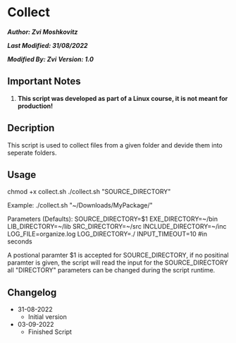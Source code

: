 # Collect
**_Author: Zvi Moshkovitz_**

**_Last Modified: 31/08/2022_**

**_Modified By: Zvi_**
**_Version: 1.0_**

## Important Notes
1. **This script was developed as part of a Linux course, it is not meant for production!**

## Decription
This script is used to collect files from a given folder and devide them into seperate folders.

## Usage

chmod +x collect.sh
./collect.sh "SOURCE_DIRECTORY"

Example:
./collect.sh "~/Downloads/MyPackage/"

Parameters (Defaults):
SOURCE_DIRECTORY=$1
EXE_DIRECTORY=~/bin
LIB_DIRECTORY=~/lib
SRC_DIRECTORY=~/src
INCLUDE_DIRECTORY=~/inc
LOG_FILE=organize.log
LOG_DIRECTORY=./
INPUT_TIMEOUT=10 #in seconds

A postional paramter $1 is accepted for SOURCE_DIRECTORY, if no positinal paramter is given, the script will read the input for the SOURCE_DIRECTORY
all "DIRECTORY" parameters can be changed during the script runtime.

## Changelog
* 31-08-2022
    * Initial version
* 03-09-2022
    * Finished Script